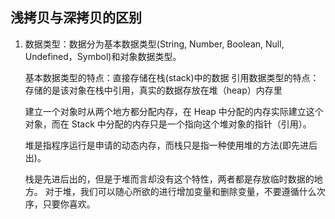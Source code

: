 ## 浅拷贝与深拷贝的区别

1. 数据类型：数据分为基本数据类型(String, Number, Boolean, Null, Undefined，Symbol)和对象数据类型。

   基本数据类型的特点：直接存储在栈(stack)中的数据
   引用数据类型的特点：存储的是该对象在栈中引用，真实的数据存放在堆（heap）内存里

   建立一个对象时从两个地方都分配内存，在 Heap 中分配的内存实际建立这个对象，而在 Stack 中分配的内存只是一个指向这个堆对象的指针（引用）。

   堆是指程序运行是申请的动态内存，而栈只是指一种使用堆的方法(即先进后出)。

   栈是先进后出的，但是于堆而言却没有这个特性，两者都是存放临时数据的地方。 对于堆，我们可以随心所欲的进行增加变量和删除变量，不要遵循什么次序，只要你喜欢。
